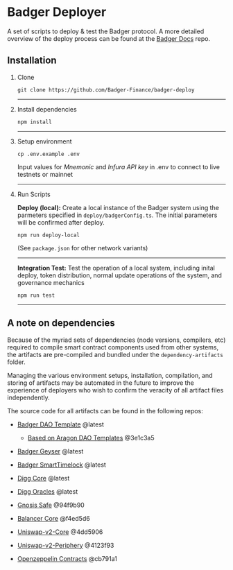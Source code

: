 # Badger Deployer
A set of scripts to deploy & test the Badger protocol. A more detailed overview of the deploy process can be found at the [Badger Docs](https://github.com/Badger-Finance/badger-docs/blob/master/Deploy.md) repo.


## Installation

1. Clone

    ```
    git clone https://github.com/Badger-Finance/badger-deploy
    ```
    ___

2. Install dependencies

    ```
    npm install
    ```
    ___

3. Setup environment

    ```
    cp .env.example .env
    ```

    Input values for _Mnemonic_ and _Infura API key_ in .env to connect to live testnets or mainnet
    ___
4. Run Scripts

    **Deploy (local):** Create a local instance of the Badger system using the parmeters specified in `deploy/badgerConfig.ts`. The initial parameters will be confirmed after deploy.

    ```
    npm run deploy-local
    ```

    (See `package.json` for other network variants)
    ___
    **Integration Test:**
    Test the operation of a local system, including inital deploy, token distribution, normal update operations of the system, and governance mechanics

    ```
    npm run test
    ```
    ___

## A note on dependencies
Because of the myriad sets of dependencies (node versions, compilers, etc) required to compile smart contract components used from other systems, the artifacts are pre-compiled and bundled under the `dependency-artifacts` folder.

Managing the various environment setups, installation, compilation, and storing of artifacts may be automated in the future to improve the experience of deployers who wish to confirm the veracity of all artifact files independently.

The source code for all artifacts can be found in the following repos:

- [Badger DAO Template](https://github.com/Badger-Finance/badger-dao) @latest
    - [Based on Aragon DAO Templates](https://github.com/aragon/dao-templates) @3e1c3a5
- [Badger Geyser](https://github.com/Badger-Finance/badger-geyser) @latest
- [Badger SmartTimelock](https://github.com/Badger-Finance/badger-timelock) @latest
- [Digg Core](https://github.com/Badger-Finance/digg-core) @latest
- [Digg Oracles](https://github.com/Badger-Finance/digg-oracles) @latest

- [Gnosis Safe](https://github.com/gnosis/safe-contracts) @94f9b90
- [Balancer Core](https://github.com/balancer-labs/balancer-core) @f4ed5d6
- [Uniswap-v2-Core](https://github.com/Uniswap/uniswap-v2-core) @4dd5906
- [Uniswap-v2-Periphery](https://github.com/Uniswap/uniswap-v2-periphery/) @4123f93
- [Openzeppelin Contracts](https://github.com/OpenZeppelin/openzeppelin-contracts) @cb791a1
